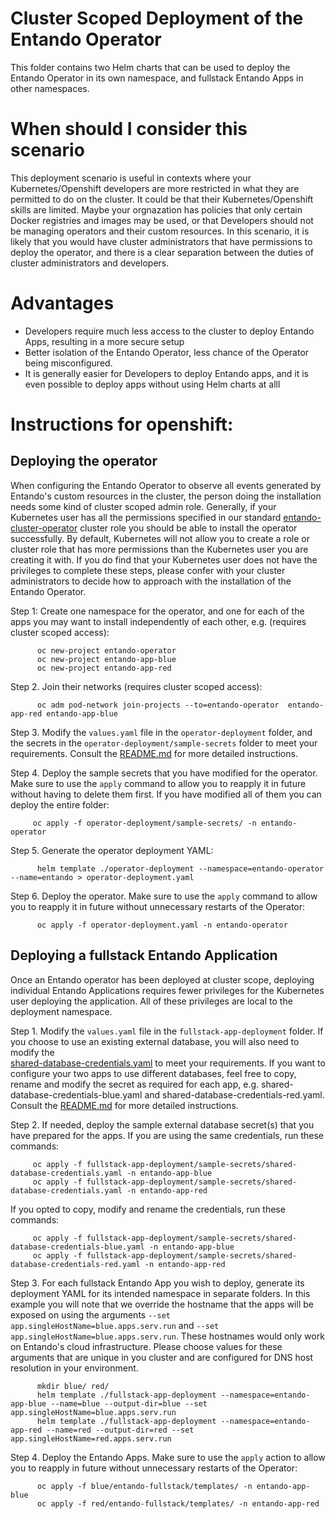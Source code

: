 # Cluster Scoped Deployment of the Entando Operator
This folder contains two Helm charts that can be used to deploy the Entando Operator in its own namespace,
and fullstack Entando Apps in other namespaces. 

# When should I consider this scenario
This deployment scenario is useful in contexts where your Kubernetes/Openshift developers are more restricted in
what they are permitted to do on the cluster. It could be that their Kubernetes/Openshift skills are limited.
Maybe your orgnazation has policies that only certain Docker registries and images may be used, or
that Developers should not be managing operators and their custom resources. In this scenario, it is likely that 
you would have cluster administrators that have permissions to deploy the operator, and there is a clear separation 
between the duties of cluster administrators and developers.

# Advantages
* Developers require much less access to the cluster to deploy Entando Apps, resulting in a more secure setup
* Better isolation of the Entando Operator, less chance of the Operator being misconfigured.
* It is generally easier for Developers to deploy Entando apps, and it is even possible to deploy apps without using Helm
charts at alll

# Instructions for openshift:

## Deploying the operator

When configuring the Entando Operator to observe all events generated by Entando's custom resources in the cluster,
the person doing the installation needs some kind of cluster scoped admin role. Generally, if your Kubernetes user has
all the permissions specified in our standard 
[entando-cluster-operator](https://github.com/entando-k8s/entando-k8s-controller-coordinator/blob/master/charts/entando-k8s-controller-coordinator/templates/operator-clusterrole.yaml) 
cluster role you should be able to install the operator successfully. By default, Kubernetes will not allow you to 
create a role or cluster role that has more permissions than the Kubernetes user you are creating it with.
If you do find that your Kubernetes user does not have the privileges to complete these steps, please
confer with your cluster administrators to decide how to approach with the installation of the Entando Operator.
  
Step 1: Create one namespace for the operator, and one for each of the apps you may want to install independently of each other,
e.g. (requires cluster scoped access): 
```
      oc new-project entando-operator
      oc new-project entando-app-blue
      oc new-project entando-app-red
```

Step 2. Join their networks (requires cluster scoped access):
```
      oc adm pod-network join-projects --to=entando-operator  entando-app-red entando-app-blue
```
Step 3. Modify the  `values.yaml` file in the `operator-deployment` folder, and the secrets in the 
   `operator-deployment/sample-secrets` folder to meet your requirements. Consult
  the [README.md](operator-deployment/README.md) for more detailed instructions.
  

Step 4. Deploy the sample secrets that you have modified for the operator. Make sure to use the `apply`
 command to allow you to reapply it in future without having to delete them first. If you have modified 
 all of them you can deploy the entire folder:
```
     oc apply -f operator-deployment/sample-secrets/ -n entando-operator
```


Step 5. Generate the operator deployment YAML: 
```
      helm template ./operator-deployment --namespace=entando-operator --name=entando > operator-deployment.yaml
```

Step 6. Deploy the operator. Make sure to use the `apply` command to allow you to reapply it in future without
unnecessary restarts of the Operator:
```
      oc apply -f operator-deployment.yaml -n entando-operator
```

## Deploying a fullstack Entando Application
Once an Entando operator has been deployed at cluster scope, deploying individual Entando Applications requires 
fewer privileges for the Kubernetes user deploying the application. All of these privileges are local to the
deployment namespace. 

Step 1. Modify the  `values.yaml` file in the `fullstack-app-deployment` folder. If you choose to use an existing
  external database, you will also need to modify the  
  [shared-database-credentials.yaml](./fullstack-app-deployment/sample-secrets/shared-database-credentials.yaml) 
  to meet your requirements. If you want to configure your two apps to use different databases, feel free to copy, 
  rename and modify the secret as required for each app, e.g.
  shared-database-credentials-blue.yaml and  shared-database-credentials-red.yaml. Consult
  the [README.md](./fullstack-app-deployment/README.md) for more detailed instructions.

Step 2. If needed, deploy the sample external database secret(s) that you have prepared for the apps. 
If you are using the same credentials, run these commands:
```
     oc apply -f fullstack-app-deployment/sample-secrets/shared-database-credentials.yaml -n entando-app-blue
     oc apply -f fullstack-app-deployment/sample-secrets/shared-database-credentials.yaml -n entando-app-red

```
If you opted to copy, modify and rename the credentials, run these commands:
```
     oc apply -f fullstack-app-deployment/sample-secrets/shared-database-credentials-blue.yaml -n entando-app-blue
     oc apply -f fullstack-app-deployment/sample-secrets/shared-database-credentials-red.yaml -n entando-app-red
```

Step 3. For each fullstack Entando App you wish to deploy, generate its deployment YAML for its intended namespace
in separate folders. In this example you will note that we override the hostname that the apps will be exposed on
using the arguments `--set app.singleHostName=blue.apps.serv.run` and `--set app.singleHostName=blue.apps.serv.run`.
These hostnames would only work on Entando's cloud infrastructure. Please choose values for these arguments that
are unique in you cluster and are configured for DNS host resolution in your environment.  
```
      mkdir blue/ red/
      helm template ./fullstack-app-deployment --namespace=entando-app-blue --name=blue --output-dir=blue --set app.singleHostName=blue.apps.serv.run
      helm template ./fullstack-app-deployment --namespace=entando-app-red --name=red --output-dir=red --set app.singleHostName=red.apps.serv.run
```


Step 4. Deploy the Entando Apps. Make sure to use the `apply` action to allow you to reapply in future without
unnecessary restarts of the Operator:
```
      oc apply -f blue/entando-fullstack/templates/ -n entando-app-blue
      oc apply -f red/entando-fullstack/templates/ -n entando-app-red
```
